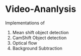 # Video-Ananlysis
Implementations of 
1. Mean shift object detection
2. CamShift Object detection
3. Optical flow 
4. Background Subtraction

